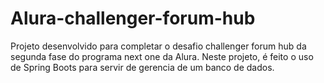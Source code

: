 # Alura-challenger-forum-hub

Projeto desenvolvido para completar o desafio challenger forum hub da segunda fase do programa next one da Alura.
Neste projeto, é feito o uso de Spring Boots para servir de gerencia de um banco de dados.
